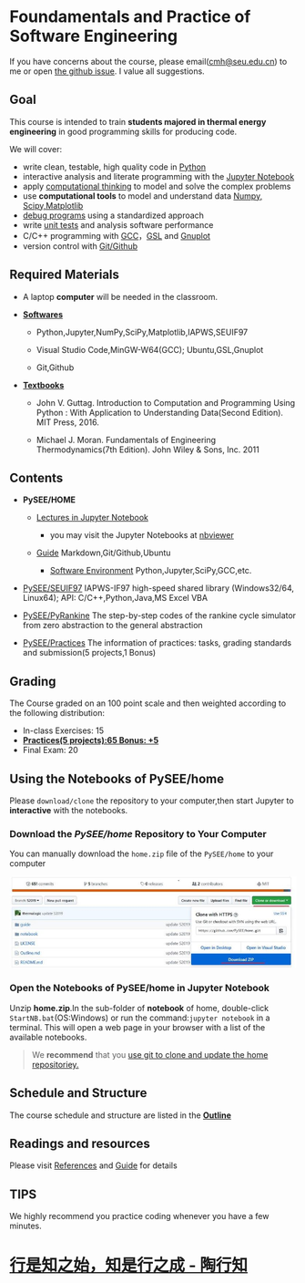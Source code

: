 
# Foundamentals and Practice of Software Engineering

If you have concerns about the course, please email(cmh@seu.edu.cn) to me or open [the github issue](https://github.com/PySEE/home/issues). I value all suggestions.
 
## Goal

This course is intended to train **students majored in thermal energy engineering** in good programming skills for producing code.

We will cover: 

* write clean, testable, high quality code in [Python](https://www.python.org/)
* interactive analysis and literate programming with the [Jupyter Notebook](https://jupyter.org)
* apply [computational thinking](https://en.wikipedia.org/wiki/Computational_thinking) to model and solve the complex problems
* use **computational tools** to model and understand data [Numpy, Scipy,Matplotlib](https://www.scipy.org/)
* [debug programs](https://en.wikipedia.org/wiki/Debugging) using a standardized approach
* write [unit tests](https://en.wikipedia.org/wiki/Unit_testing) and analysis software performance
* C/C++ programming with [GCC](https://gcc.gnu.org/)，[GSL](https://www.gnu.org/software/gsl/) and [Gnuplot](http://www.gnuplot.info/)
* version control with [Git/Github](https://git-scm.com/) 

## Required Materials

* A laptop **computer** will be needed in the classroom.

* **[Softwares](./guide/BuildingSoftwareEnvironment.md)**

   * Python,Jupyter,NumPy,SciPy,Matplotlib,IAPWS,SEUIF97
   
   * Visual Studio Code,MinGW-W64(GCC); Ubuntu,GSL,Gnuplot
   
   * Git,Github
 
* **[Textbooks](./References.md)**

   * John V. Guttag. Introduction to Computation and Programming Using Python : With Application to Understanding Data(Second Edition). MIT Press, 2016.
  
   * Michael J. Moran. Fundamentals of Engineering Thermodynamics(7th Edition). John Wiley & Sons, Inc. 2011

## Contents

* **PySEE/HOME**
   
   * [Lectures in Jupyter Notebook](./notebook) 

      * you may visit the Jupyter Notebooks at [nbviewer](http://nbviewer.ipython.org/github/PySEE/home/tree/S2019/notebook/)

   * [Guide](./guide) Markdown,Git/Github,Ubuntu

      * [Software Environment](./guide/BuildingSoftwareEnvironment.md) Python,Jupyter,SciPy,GCC,etc.

* [PySEE/SEUIF97](https://github.com/PySEE/SEUIF97) IAPWS-IF97 high-speed shared library (Windows32/64, Linux64); API: C/C++,Python,Java,MS Excel VBA 

* [PySEE/PyRankine](https://github.com/PySEE/PyRankine) The step-by-step codes of the rankine cycle simulator from zero abstraction to the general abstraction 

* [PySEE/Practices](https://github.com/PySEE/Practices) The information of practices: tasks, grading standards and submission(5 projects,1 Bonus) 

## Grading

The Course graded on an 100 point scale and then weighted according to the following distribution:

  * In-class Exercises: 15
  * [**Practices(5 projects):65 Bonus: +5**](https://github.com/PySEE/Practices/)
  * Final Exam: 20

## Using the Notebooks of PySEE/home 

Please `download/clone` the repository to your computer,then start Jupyter to  **interactive** with the notebooks.

### Download the *PySEE/home* Repository to Your Computer 

You can manually download the `home.zip` file of the `PySEE/home` to your computer

![download](./guide/img/downloadhome.jpg)

### Open the Notebooks of PySEE/home in Jupyter Notebook

Unzip **home.zip**.In the sub-folder of **notebook** of home, double-click `StartNB.bat`(OS:Windows) or run the command:`jupyter notebook` in a terminal. This will open a web page in your browser with a list of the available notebooks.

>We **recommend** that you [use git to clone and update the home repositoriey.](./guide/BuildingSoftwareEnvironment.md#e2-clone--update-the-pyseehome)

## Schedule and Structure

The course schedule and structure are listed in the [**Outline**](./Outline.md)



## Readings and resources 

Please visit [References](./References.md) and [Guide](./guide) for details

## TIPS

We highly recommend you practice coding whenever you have a few minutes.

# [行是知之始，知是行之成 - 陶行知](http://yuedu.163.com/source/2963f558d8cc47dda31faa19c4e776e9_4)

